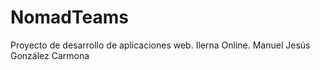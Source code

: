 # NomadTeams
Proyecto de desarrollo de aplicaciones web. Ilerna Online. Manuel Jesús González Carmona
